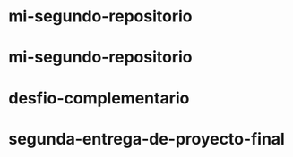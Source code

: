 # mi-segundo-repositorio
# mi-segundo-repositorio
# desfio-complementario
# segunda-entrega-de-proyecto-final
